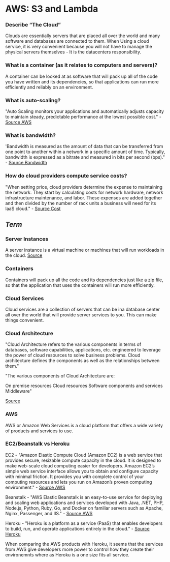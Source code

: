 # AWS: S3 and Lambda
### Describe “The Cloud”

Clouds are essentially servers that are placed all over the world and many software and databases are connected to them. When Using a cloud service, it is very convenient because you will not have to manage the physical servers themselves - It is the datacenters responsibility. 

### What is a container (as it relates to computers and servers)?

A container can be looked at as software that will pack up all of the code you have written and its dependencies, so that applications can run more efficiently and reliably on an environment. 

### What is auto-scaling?

"Auto Scaling monitors your applications and automatically adjusts capacity to maintain steady, predictable performance at the lowest possible cost." - [Source AWS](https://aws.amazon.com/autoscaling/)

### What is bandwidth?

'Bandwidth is measured as the amount of data that can be transferred from one point to another within a network in a specific amount of time. Typically, bandwidth is expressed as a bitrate and measured in bits per second (bps)." - [Source Bandwidth](https://www.paessler.com/it-explained/bandwidth)

### How do cloud providers compute service costs?

"When setting price, cloud providers determine the expense to maintaining the network. They start by calculating costs for network hardware, network infrastructure maintenance, and labor. These expenses are added together and then divided by the number of rack units a business will need for its IaaS cloud." - [Source Cost](https://expedient.com/knowledgebase/blog/2015-05-01-how-the-cost-of-cloud-computing-is-calculated/)

## _Term_
### Server Instances
A server instance is a virtual machine or machines that will run workloads in the cloud.
[Source](https://www.8bitmen.com/what-is-an-instance-in-cloud-computing-a-thorough-guide/)

### Containers

Containers will pack up all the code and its dependencies just like a zip file, so that the application that uses the containers will run more efficiently.

### Cloud Services

Cloud services are a collection of servers that can be ina database center all over the world that will provide server services to you. This can make things convenient. 

### Cloud Architecture

"Cloud Architecture refers to the various components in terms of databases, software capabilities, applications, etc. engineered to leverage the power of cloud resources to solve business problems. Cloud architecture defines the components as well as the relationships between them." 

"The various components of Cloud Architecture are:

On premise resources
Cloud resources
Software components and services
Middleware"

[Source](https://www.hcltech.com/technology-qa/what-is-cloud-architecture)

### AWS

AWS or Amazon Web Services is a cloud platform that offers a wide variety of products and services to use. 

### EC2/Beanstalk vs Heroku

EC2 - "Amazon Elastic Compute Cloud (Amazon EC2) is a web service that provides secure, resizable compute capacity in the cloud. It is designed to make web-scale cloud computing easier for developers. Amazon EC2’s simple web service interface allows you to obtain and configure capacity with minimal friction. It provides you with complete control of your computing resources and lets you run on Amazon’s proven computing environment." - [Source AWS](https://aws.amazon.com/ec2/?ec2-whats-new.sort-by=item.additionalFields.postDateTime&ec2-whats-new.sort-order=desc)

Beanstalk - "AWS Elastic Beanstalk is an easy-to-use service for deploying and scaling web applications and services developed with Java, .NET, PHP, Node.js, Python, Ruby, Go, and Docker on familiar servers such as Apache, Nginx, Passenger, and IIS." - [Source AWS](https://aws.amazon.com/elasticbeanstalk/)

Heroku - "Heroku is a platform as a service (PaaS) that enables developers to build, run, and operate applications entirely in the cloud." - [Source Heroku](https://www.heroku.com/)

When comparing the AWS products with Heroku, it seems that the services from AWS give developers more power to control how they create their environemnts where as Heroku is a one size fits all service. 
